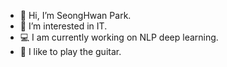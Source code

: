 - 👋 Hi, I’m SeongHwan Park.
- 👀 I’m interested in IT.
- 💻 I am currently working on NLP deep learning.
- 🎸 I like to play the guitar.
